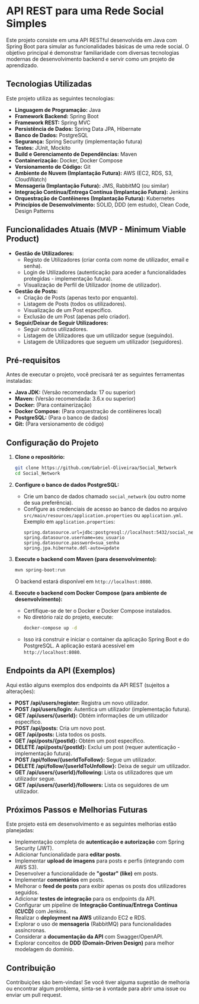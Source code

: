 # API REST para uma Rede Social Simples

Este projeto consiste em uma API RESTful desenvolvida em Java com Spring Boot para simular as funcionalidades básicas de uma rede social. O objetivo principal é demonstrar familiaridade com diversas tecnologias modernas de desenvolvimento backend e servir como um projeto de aprendizado.

## Tecnologias Utilizadas

Este projeto utiliza as seguintes tecnologias:

* **Linguagem de Programação:** Java
* **Framework Backend:** Spring Boot
* **Framework REST:** Spring MVC
* **Persistência de Dados:** Spring Data JPA, Hibernate
* **Banco de Dados:** PostgreSQL
* **Segurança:** Spring Security (implementação futura)
* **Testes:** JUnit, Mockito
* **Build e Gerenciamento de Dependências:** Maven
* **Containerização:** Docker, Docker Compose
* **Versionamento de Código:** Git
* **Ambiente de Nuvem (Implantação Futura):** AWS (EC2, RDS, S3, CloudWatch)
* **Mensageria (Implantação Futura):** JMS, RabbitMQ (ou similar)
* **Integração Contínua/Entrega Contínua (Implantação Futura):** Jenkins
* **Orquestração de Contêineres (Implantação Futura):** Kubernetes
* **Princípios de Desenvolvimento:** SOLID, DDD (em estudo), Clean Code, Design Patterns

## Funcionalidades Atuais (MVP - Minimum Viable Product)

* **Gestão de Utilizadores:**
    * Registo de Utilizadores (criar conta com nome de utilizador, email e senha).
    * Login de Utilizadores (autenticação para aceder a funcionalidades protegidas - implementação futura).
    * Visualização de Perfil de Utilizador (nome de utilizador).
* **Gestão de Posts:**
    * Criação de Posts (apenas texto por enquanto).
    * Listagem de Posts (todos os utilizadores).
    * Visualização de um Post específico.
    * Exclusão de um Post (apenas pelo criador).
* **Seguir/Deixar de Seguir Utilizadores:**
    * Seguir outros utilizadores.
    * Listagem de Utilizadores que um utilizador segue (seguindo).
    * Listagem de Utilizadores que seguem um utilizador (seguidores).

## Pré-requisitos

Antes de executar o projeto, você precisará ter as seguintes ferramentas instaladas:

* **Java JDK:** (Versão recomendada: 17 ou superior)
* **Maven:** (Versão recomendada: 3.6.x ou superior)
* **Docker:** (Para containerização)
* **Docker Compose:** (Para orquestração de contêineres local)
* **PostgreSQL:** (Para o banco de dados)
* **Git:** (Para versionamento de código)

## Configuração do Projeto

1.  **Clone o repositório:**
    ```bash
    git clone https://github.com/Gabriel-Oliveiraa/Social_Network
    cd Social_Network
    ```

2.  **Configure o banco de dados PostgreSQL:**
    * Crie um banco de dados chamado `social_network` (ou outro nome de sua preferência).
    * Configure as credenciais de acesso ao banco de dados no arquivo `src/main/resources/application.properties` ou `application.yml`. Exemplo em `application.properties`:
        ```properties
        spring.datasource.url=jdbc:postgresql://localhost:5432/social_network
        spring.datasource.username=seu_usuario
        spring.datasource.password=sua_senha
        spring.jpa.hibernate.ddl-auto=update
        ```

3.  **Execute o backend com Maven (para desenvolvimento):**
    ```bash
    mvn spring-boot:run
    ```
    O backend estará disponível em `http://localhost:8080`.

4.  **Execute o backend com Docker Compose (para ambiente de desenvolvimento):**
    * Certifique-se de ter o Docker e Docker Compose instalados.
    * No diretório raiz do projeto, execute:
        ```bash
        docker-compose up -d
        ```
    * Isso irá construir e iniciar o container da aplicação Spring Boot e do PostgreSQL. A aplicação estará acessível em `http://localhost:8080`.

## Endpoints da API (Exemplos)

Aqui estão alguns exemplos dos endpoints da API REST (sujeitos a alterações):

* **POST /api/users/register:** Registra um novo utilizador.
* **POST /api/users/login:** Autentica um utilizador (implementação futura).
* **GET /api/users/{userId}:** Obtém informações de um utilizador específico.
* **POST /api/posts:** Cria um novo post.
* **GET /api/posts:** Lista todos os posts.
* **GET /api/posts/{postId}:** Obtém um post específico.
* **DELETE /api/posts/{postId}:** Exclui um post (requer autenticação - implementação futura).
* **POST /api/follow/{userIdToFollow}:** Segue um utilizador.
* **DELETE /api/follow/{userIdToUnfollow}:** Deixa de seguir um utilizador.
* **GET /api/users/{userId}/following:** Lista os utilizadores que um utilizador segue.
* **GET /api/users/{userId}/followers:** Lista os seguidores de um utilizador.

## Próximos Passos e Melhorias Futuras

Este projeto está em desenvolvimento e as seguintes melhorias estão planejadas:

* Implementação completa de **autenticação e autorização** com Spring Security (JWT).
* Adicionar funcionalidade para **editar posts**.
* Implementar **upload de imagens** para posts e perfis (integrando com AWS S3).
* Desenvolver a funcionalidade de **"gostar" (like)** em posts.
* Implementar **comentários** em posts.
* Melhorar o **feed de posts** para exibir apenas os posts dos utilizadores seguidos.
* Adicionar **testes de integração** para os endpoints da API.
* Configurar um pipeline de **Integração Contínua/Entrega Contínua (CI/CD)** com Jenkins.
* Realizar o **deployment na AWS** utilizando EC2 e RDS.
* Explorar o uso de **mensageria** (RabbitMQ) para funcionalidades assíncronas.
* Considerar a **documentação da API** com Swagger/OpenAPI.
* Explorar conceitos de **DDD (Domain-Driven Design)** para melhor modelagem do domínio.

## Contribuição

Contribuições são bem-vindas! Se você tiver alguma sugestão de melhoria ou encontrar algum problema, sinta-se à vontade para abrir uma issue ou enviar um pull request.
